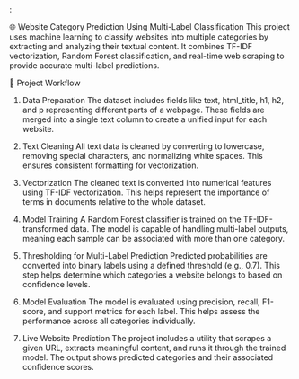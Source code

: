 :

🌐 Website Category Prediction Using Multi-Label Classification
This project uses machine learning to classify websites into multiple categories by extracting and analyzing their textual content. It combines TF-IDF vectorization, Random Forest classification, and real-time web scraping to provide accurate multi-label predictions.

📁 Project Workflow
1. Data Preparation
The dataset includes fields like text, html_title, h1, h2, and p representing different parts of a webpage. These fields are merged into a single text column to create a unified input for each website.

2. Text Cleaning
All text data is cleaned by converting to lowercase, removing special characters, and normalizing white spaces. This ensures consistent formatting for vectorization.

3. Vectorization
The cleaned text is converted into numerical features using TF-IDF vectorization. This helps represent the importance of terms in documents relative to the whole dataset.

4. Model Training
A Random Forest classifier is trained on the TF-IDF-transformed data. The model is capable of handling multi-label outputs, meaning each sample can be associated with more than one category.

5. Thresholding for Multi-Label Prediction
Predicted probabilities are converted into binary labels using a defined threshold (e.g., 0.7). This step helps determine which categories a website belongs to based on confidence levels.

6. Model Evaluation
The model is evaluated using precision, recall, F1-score, and support metrics for each label. This helps assess the performance across all categories individually.

7. Live Website Prediction
The project includes a utility that scrapes a given URL, extracts meaningful content, and runs it through the trained model. The output shows predicted categories and their associated confidence scores.

